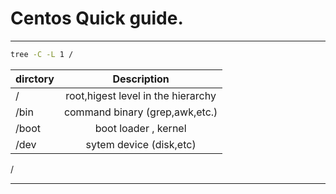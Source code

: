 # Centos Quick guide.
**************
```Bash
tree -C -L 1 /
```

| dirctory        | Description  |
| ------------- |:-------------:| 
 /    | root,higest level in the hierarchy 
 /bin     | command binary (grep,awk,etc.)
/boot | boot loader , kernel
/dev | sytem device (disk,etc)
/   



--------------
